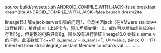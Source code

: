  source build/envsetup.sh
 ANDROID_COMPILE_WITH_JACK=false breakfast dream2lte
 ANDROID_COMPILE_WITH_JACK=false brunch dream2lte
 
 lineage15.1 解决jack-server出错的问题
 1、全剧关闭jack（在VMware station中进行编译），编译成功（上述命令，添加环境变量）
 2、或许可以增加虚拟机的内存到16g，但是我的电脑只有8g，所以没有进行验证
 lineage16.0 会有is_same_v的问题，此函数属于c++17 is_same_v = is_same<T, U>::value; (since C++17) Inherited from std::integral_constant Member constants val..............



